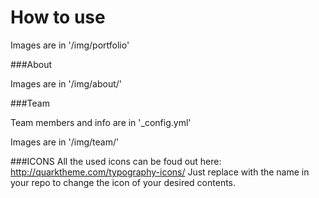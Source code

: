 
# How to use


Images are in '/img/portfolio'

###About

Images are in '/img/about/'

###Team

Team members and info are in '_config.yml'

Images are in '/img/team/'



###ICONS
All the used icons can be foud out here: http://quarktheme.com/typography-icons/
Just replace with the name in your repo to change the icon of your desired contents.


